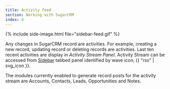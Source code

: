 ```yaml
---
title: Activity feed
section: Working with SugarCRM
index: 4
---
```


{% include side-image.html file="sidebar-feed.gif" %}

Any changes in SugarCRM record are activities. For example, creating a new record, updating record or deleting records are activities. Last ten recent activities are display in _Activity Stream Panel_. Activity Stream can be accessed from [Sidebar](index.html) tabbed panel identified by wave icon, {{ "rss" | svg_icon }}.

The modules currently enabled to generate record posts for the activity stream are Accounts, Contacts, Leads, Opportunities and Notes.